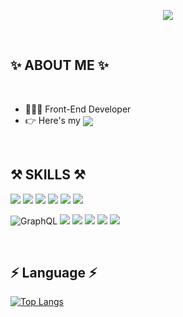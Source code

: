 

<p align="center">
  <img src="https://capsule-render.vercel.app/api?type=wave&color=3DDC84&height=300&section=header&text=Alissa Yoon&fontSize=70" />
</p>
  

<br/>


## ✨  ABOUT ME ✨

<br/>

- 👩🏻‍💻 Front-End Developer
- 👉 Here's my <a target="_blank" href="https://ted1228.notion.site/Front-End-f894efcfd7cf4f41a63ad2de02bb15e1"><img align="center" src="https://img.shields.io/badge/Notion-000000?style=flat-square&logo=Notion&logoColor=white"/></a>

<br/>


## ⚒  SKILLS ⚒

<p>
<img src="https://img.shields.io/badge/HTML5-E34F26?style=flat-square&logo=HTML5&logoColor=white"/>
<img src="https://img.shields.io/badge/CSS3-1572B6?style=flat-square&logo=CSS3&3logoColor=white"/>
<img src="https://img.shields.io/badge/styled_components-DB7093?style=flat-square&logo=styled-components&logoColor=white"/>
<img src="https://img.shields.io/badge/JavaScript-F7DF1E?style=flat-square&logo=JavaScript&logoColor=white"/>
<img src="https://img.shields.io/badge/jQuery-0769AD?style=flat-square&logo=jQuery&logoColor=white"/>
<img src="https://img.shields.io/badge/React-61DAFB?style=flat-square&logo=React&logoColor=white"/>
  
<br/>

  
![GraphQL](https://img.shields.io/badge/-GraphQL-E10098?style=flat-square&logo=graphql&logoColor=white)
<img src="https://img.shields.io/badge/Apollo_GraphQL-311C87?style=flat-square&logo=Apollo GraphQL&logoColor=white"/>
<img src="https://img.shields.io/badge/MongoDB-47A248?style=flat-square&logo=MongoDB&logoColor=white"/>
<img src="https://img.shields.io/badge/Python-3776AB?style=flat-square&logo=Python&logoColor=white"/>
<img src="https://img.shields.io/badge/MariaDB-003545?style=flat-square&logo=MariaDB&logoColor=white"/>
<img src="https://img.shields.io/badge/Amazon_AWS-232F3E?style=flat-square&logo=Amazon AWS&logoColor=white"/>  
  
</p>

<br/>

## ⚡️ Language ⚡️

[![Top Langs](https://github-readme-stats.vercel.app/api/top-langs/?username=alissa1228&layout=compact)](https://github.com/anuraghazra/github-readme-stats)


